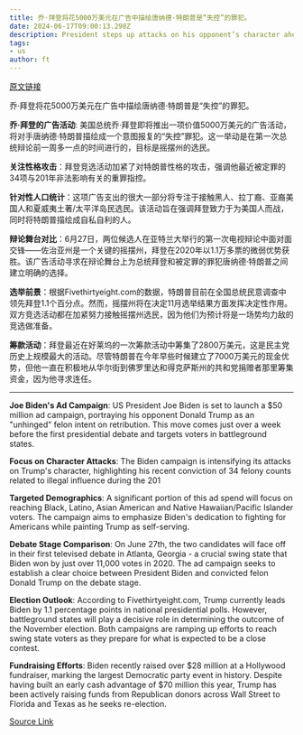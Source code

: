 ```yaml
---
title: 乔·拜登将花5000万美元在广告中描绘唐纳德·特朗普是“失控”的罪犯。
date: 2024-06-17T09:00:13.298Z
description: President steps up attacks on his opponent’s character ahead of first televised debate
tags: 
- us
author: ft
---
```


[原文链接](https://ft.com/content/d12fd134-eaaa-4492-9b09-bebc37665fe8)

乔·拜登将花5000万美元在广告中描绘唐纳德·特朗普是“失控”的罪犯。

**乔·拜登的广告活动**: 美国总统乔·拜登即将推出一项价值5000万美元的广告活动，将对手唐纳德·特朗普描绘成一个意图报复的“失控”罪犯。这一举动是在第一次总统辩论前一周多一点的时间进行的，目标是摇摆州的选民。

**关注性格攻击**：拜登竞选活动加紧了对特朗普性格的攻击，强调他最近被定罪的34项与201年非法影响有关的重罪指控。

**针对性人口统计**：这项广告支出的很大一部分将专注于接触黑人、拉丁裔、亚裔美国人和夏威夷土著/太平洋岛民选民。该活动旨在强调拜登致力于为美国人而战，同时将特朗普描绘成自私自利的人。

**辩论舞台对比**：6月27日，两位候选人在亚特兰大举行的第一次电视辩论中面对面交锋——佐治亚州是一个关键的摇摆州，拜登在2020年以1.1万多票的微弱优势获胜。该广告活动寻求在辩论舞台上为总统拜登和被定罪的罪犯唐纳德·特朗普之间建立明确的选择。

**选举前景**：根据Fivethirtyeight.com的数据，特朗普目前在全国总统民意调查中领先拜登1.1个百分点。然而，摇摆州将在决定11月选举结果方面发挥决定性作用。双方竞选活动都在加紧努力接触摇摆州选民，因为他们为预计将是一场势均力敌的竞选做准备。

**筹款活动**：拜登最近在好莱坞的一次筹款活动中筹集了2800万美元，这是民主党历史上规模最大的活动。尽管特朗普在今年早些时候建立了7000万美元的现金优势，但他一直在积极地从华尔街到佛罗里达和得克萨斯州的共和党捐赠者那里筹集资金，因为他寻求连任。

---

 **Joe Biden's Ad Campaign**: US President Joe Biden is set to launch a $50 million ad campaign, portraying his opponent Donald Trump as an "unhinged" felon intent on retribution. This move comes just over a week before the first presidential debate and targets voters in battleground states.

**Focus on Character Attacks**: The Biden campaign is intensifying its attacks on Trump's character, highlighting his recent conviction of 34 felony counts related to illegal influence during the 201

**Targeted Demographics**: A significant portion of this ad spend will focus on reaching Black, Latino, Asian American and Native Hawaiian/Pacific Islander voters. The campaign aims to emphasize Biden's dedication to fighting for Americans while painting Trump as self-serving.

**Debate Stage Comparison**: On June 27th, the two candidates will face off in their first televised debate in Atlanta, Georgia - a crucial swing state that Biden won by just over 11,000 votes in 2020. The ad campaign seeks to establish a clear choice between President Biden and convicted felon Donald Trump on the debate stage.

**Election Outlook**: According to Fivethirtyeight.com, Trump currently leads Biden by 1.1 percentage points in national presidential polls. However, battleground states will play a decisive role in determining the outcome of the November election. Both campaigns are ramping up efforts to reach swing state voters as they prepare for what is expected to be a close contest.

**Fundraising Efforts**: Biden recently raised over $28 million at a Hollywood fundraiser, marking the largest Democratic party event in history. Despite having built an early cash advantage of $70 million this year, Trump has been actively raising funds from Republican donors across Wall Street to Florida and Texas as he seeks re-election.

[Source Link](https://ft.com/content/d12fd134-eaaa-4492-9b09-bebc37665fe8)

